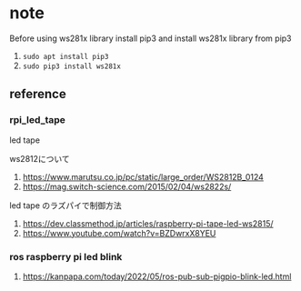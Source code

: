 # note
Before using ws281x library 
install pip3 and install ws281x library from pip3

1. `sudo apt install pip3`
2. `sudo pip3 install ws281x`

## reference 

### rpi_led_tape
led tape

ws2812について
1. https://www.marutsu.co.jp/pc/static/large_order/WS2812B_0124
2. https://mag.switch-science.com/2015/02/04/ws2822s/

led tape のラズパイで制御方法
1. https://dev.classmethod.jp/articles/raspberry-pi-tape-led-ws2815/
2. https://www.youtube.com/watch?v=BZDwrxX8YEU


### ros raspberry pi led blink
1. https://kanpapa.com/today/2022/05/ros-pub-sub-pigpio-blink-led.html
